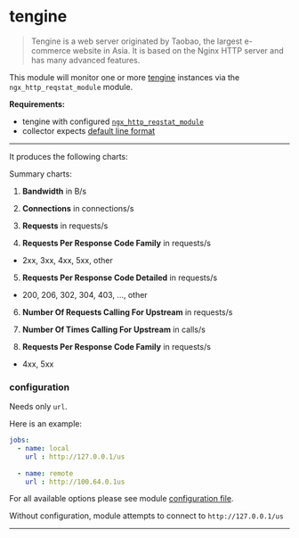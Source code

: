 # tengine

> Tengine is a web server originated by Taobao, the largest e-commerce website in Asia. It is based on the Nginx HTTP server and has many advanced features.

This module will monitor one or more [tengine](https://tengine.taobao.org/) instances via the `ngx_http_reqstat_module` module.

**Requirements:**
 * tengine with configured [`ngx_http_reqstat_module`](http://tengine.taobao.org/document/http_reqstat.html)
 * collector expects [default line format](http://tengine.taobao.org/document/http_reqstat.html)

___

It produces the following charts:

Summary charts:

1. **Bandwidth** in B/s

2. **Connections** in connections/s

3. **Requests** in requests/s

4. **Requests Per Response Code Family** in requests/s
  * 2xx, 3xx, 4xx, 5xx, other
  
5. **Requests Per Response Code Detailed** in requests/s
  * 200, 206, 302, 304, 403, ..., other
  
6. **Number Of Requests Calling For Upstream** in requests/s

7. **Number Of Times Calling For Upstream** in calls/s

7. **Requests Per Response Code Family** in requests/s
  * 4xx, 5xx



### configuration

Needs only `url`.

Here is an example:

```yaml
jobs:
  - name: local
    url : http://127.0.0.1/us
      
  - name: remote
    url : http://100.64.0.1us
```

For all available options please see module [configuration file](https://github.com/netdata/go.d.plugin/blob/master/config/go.d/tengine.conf).

Without configuration, module attempts to connect to `http://127.0.0.1/us`

---
